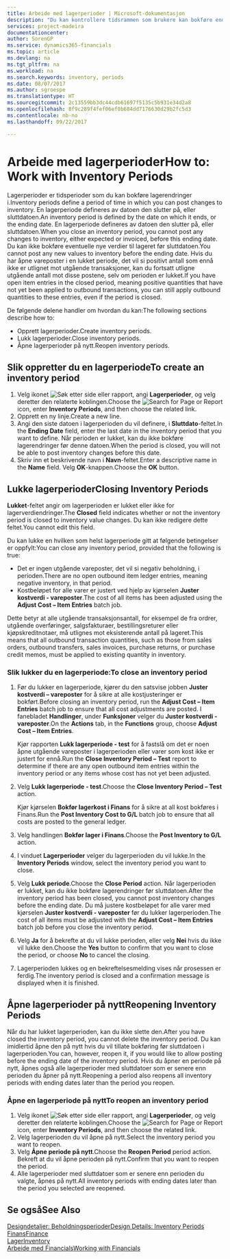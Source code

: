 ```yaml
---
title: Arbeide med lagerperioder | Microsoft-dokumentasjon
description: "Du kan kontrollere tidsrammen som brukere kan bokføre endringer i lageret, ved å definere lagerperioder."
services: project-madeira
documentationcenter: 
author: SorenGP
ms.service: dynamics365-financials
ms.topic: article
ms.devlang: na
ms.tgt_pltfrm: na
ms.workload: na
ms.search.keywords: inventory, periods
ms.date: 08/07/2017
ms.author: sgroespe
ms.translationtype: HT
ms.sourcegitcommit: 2c13559bb3dc44cdb61697f5135c5b931e34d2a8
ms.openlocfilehash: 8f9c289f4fef06ef0b684dd7176630d29b2fc5d3
ms.contentlocale: nb-no
ms.lasthandoff: 09/22/2017

---
```

# <a name="how-to-work-with-inventory-periods"></a><span data-ttu-id="d7240-103">Arbeide med lagerperioder</span><span class="sxs-lookup"><span data-stu-id="d7240-103">How to: Work with Inventory Periods</span></span>
<span data-ttu-id="d7240-104">Lagerperioder er tidsperioder som du kan bokføre lagerendringer i.</span><span class="sxs-lookup"><span data-stu-id="d7240-104">Inventory periods define a period of time in which you can post changes to inventory.</span></span> <span data-ttu-id="d7240-105">En lagerperiode defineres av datoen den slutter på, eller sluttdatoen.</span><span class="sxs-lookup"><span data-stu-id="d7240-105">An inventory period is defined by the date on which it ends, or the ending date.</span></span> <span data-ttu-id="d7240-106">En lagerperiode defineres av datoen den slutter på, eller sluttdatoen.</span><span class="sxs-lookup"><span data-stu-id="d7240-106">When you close an inventory period, you cannot post any changes to inventory, either expected or invoiced, before this ending date.</span></span> <span data-ttu-id="d7240-107">Du kan ikke bokføre eventuelle nye verdier til lageret før sluttdatoen.</span><span class="sxs-lookup"><span data-stu-id="d7240-107">You cannot post any new values to inventory before the ending date.</span></span> <span data-ttu-id="d7240-108">Hvis du har åpne vareposter i en lukket periode, det vil si positivt antall som ennå ikke er utlignet mot utgående transaksjoner, kan du fortsatt utligne utgående antall mot disse postene, selv om perioden er lukket.</span><span class="sxs-lookup"><span data-stu-id="d7240-108">If you have open item entries in the closed period, meaning positive quantities that have not yet been applied to outbound transactions, you can still apply outbound quantities to these entries, even if the period is closed.</span></span>  

<span data-ttu-id="d7240-109">De følgende delene handler om hvordan du kan:</span><span class="sxs-lookup"><span data-stu-id="d7240-109">The following sections describe how to:</span></span>  

* <span data-ttu-id="d7240-110">Opprett lagerperioder.</span><span class="sxs-lookup"><span data-stu-id="d7240-110">Create inventory periods.</span></span>  
* <span data-ttu-id="d7240-111">Lukk lagerperioder.</span><span class="sxs-lookup"><span data-stu-id="d7240-111">Close inventory periods.</span></span>  
* <span data-ttu-id="d7240-112">Åpne lagerperioder på nytt.</span><span class="sxs-lookup"><span data-stu-id="d7240-112">Reopen inventory periods.</span></span>  

## <a name="to-create-an-inventory-period"></a><span data-ttu-id="d7240-113">Slik oppretter du en lagerperiode</span><span class="sxs-lookup"><span data-stu-id="d7240-113">To create an inventory period</span></span>  
1. <span data-ttu-id="d7240-114">Velg ikonet ![Søk etter side eller rapport](media/ui-search/search_small.png "Ikonet Søk etter side eller rapport"), angi **Lagerperioder**, og velg deretter den relaterte koblingen.</span><span class="sxs-lookup"><span data-stu-id="d7240-114">Choose the ![Search for Page or Report](media/ui-search/search_small.png "Search for Page or Report icon") icon, enter **Inventory Periods**, and then choose the related link.</span></span>  
2. <span data-ttu-id="d7240-115">Opprett en ny linje.</span><span class="sxs-lookup"><span data-stu-id="d7240-115">Create a new line.</span></span>  
3. <span data-ttu-id="d7240-116">Angi den siste datoen i lagerperioden du vil definere, i **Sluttdato**-feltet.</span><span class="sxs-lookup"><span data-stu-id="d7240-116">In the **Ending Date** field, enter the last date in the inventory period that you want to define.</span></span> <span data-ttu-id="d7240-117">Når perioden er lukket, kan du ikke bokføre lagerendringer før denne datoen.</span><span class="sxs-lookup"><span data-stu-id="d7240-117">When the period is closed, you will not be able to post inventory changes before this date.</span></span>  
4. <span data-ttu-id="d7240-118">Skriv inn et beskrivende navn i **Navn**-feltet.</span><span class="sxs-lookup"><span data-stu-id="d7240-118">Enter a descriptive name in the **Name** field.</span></span> <span data-ttu-id="d7240-119">Velg **OK**-knappen.</span><span class="sxs-lookup"><span data-stu-id="d7240-119">Choose the **OK** button.</span></span>  

## <a name="closing-inventory-periods"></a><span data-ttu-id="d7240-120">Lukke lagerperioder</span><span class="sxs-lookup"><span data-stu-id="d7240-120">Closing Inventory Periods</span></span>  
<span data-ttu-id="d7240-121">**Lukket**-feltet angir om lagerperioden er lukket eller ikke for lagerverdiendringer.</span><span class="sxs-lookup"><span data-stu-id="d7240-121">The **Closed** field indicates whether or not the inventory period is closed to inventory value changes.</span></span> <span data-ttu-id="d7240-122">Du kan ikke redigere dette feltet.</span><span class="sxs-lookup"><span data-stu-id="d7240-122">You cannot edit this field.</span></span>  

<span data-ttu-id="d7240-123">Du kan lukke en hvilken som helst lagerperiode gitt at følgende betingelser er oppfylt:</span><span class="sxs-lookup"><span data-stu-id="d7240-123">You can close any inventory period, provided that the following is true:</span></span>  

* <span data-ttu-id="d7240-124">Det er ingen utgående vareposter, det vil si negativ beholdning, i perioden.</span><span class="sxs-lookup"><span data-stu-id="d7240-124">There are no open outbound item ledger entries, meaning negative inventory, in that period.</span></span>  
* <span data-ttu-id="d7240-125">Kostbeløpet for alle varer er justert ved hjelp av kjørselen **Juster kostverdi - vareposter**.</span><span class="sxs-lookup"><span data-stu-id="d7240-125">The cost of all items has been adjusted using the **Adjust Cost – Item Entries** batch job.</span></span>  

<span data-ttu-id="d7240-126">Dette betyr at alle utgående transaksjonsantall, for eksempel de fra ordrer, utgående overføringer, salgsfakturaer, bestillingsreturer eller kjøpskreditnotaer, må utlignes mot eksisterende antall på lageret.</span><span class="sxs-lookup"><span data-stu-id="d7240-126">This means that all outbound transaction quantities, such as those from sales orders, outbound transfers, sales invoices, purchase returns, or purchase credit memos, must be applied to existing quantity in inventory.</span></span>  

### <a name="to-close-an-inventory-period"></a><span data-ttu-id="d7240-127">Slik lukker du en lagerperiode:</span><span class="sxs-lookup"><span data-stu-id="d7240-127">To close an inventory period</span></span>  
1. <span data-ttu-id="d7240-128">Før du lukker en lagerperiode, kjører du den satsvise jobben **Juster kostverdi – vareposter** for å sikre at alle kostjusteringer er bokført.</span><span class="sxs-lookup"><span data-stu-id="d7240-128">Before closing an inventory period, run the **Adjust Cost – Item Entries** batch job to ensure that all cost adjustments are posted.</span></span> <span data-ttu-id="d7240-129">I fanebladet **Handlinger**, under **Funksjoner** velger du **Juster kostverdi - vareposter**.</span><span class="sxs-lookup"><span data-stu-id="d7240-129">On the **Actions** tab, in the **Functions** group, choose **Adjust Cost – Item Entries**.</span></span>  

     <span data-ttu-id="d7240-130">Kjør rapporten **Lukk lagerperiode - test** for å fastslå om det er noen åpne utgående vareposter i lagerperioden eller varer som kost ikke er justert for ennå.</span><span class="sxs-lookup"><span data-stu-id="d7240-130">Run the **Close Inventory Period – Test** report to determine if there are any open outbound item entries within the inventory period or any items whose cost has not yet been adjusted.</span></span>  
2. <span data-ttu-id="d7240-131">Velg **Lukk lagerperiode - test**.</span><span class="sxs-lookup"><span data-stu-id="d7240-131">Choose the **Close Inventory Period – Test** action.</span></span>  

     <span data-ttu-id="d7240-132">Kjør kjørselen **Bokfør lagerkost i Finans** for å sikre at all kost bokføres i Finans.</span><span class="sxs-lookup"><span data-stu-id="d7240-132">Run the **Post Inventory Cost to G/L** batch job to ensure that all costs are posted to the general ledger.</span></span>  
3. <span data-ttu-id="d7240-133">Velg handlingen **Bokfør lager i Finans**.</span><span class="sxs-lookup"><span data-stu-id="d7240-133">Choose the **Post Inventory to G/L** action.</span></span>  
4. <span data-ttu-id="d7240-134">I vinduet **Lagerperioder** velger du lagerperioden du vil lukke.</span><span class="sxs-lookup"><span data-stu-id="d7240-134">In the **Inventory Periods** window, select the inventory period you want to close.</span></span>  
5. <span data-ttu-id="d7240-135">Velg **Lukk periode**.</span><span class="sxs-lookup"><span data-stu-id="d7240-135">Choose the **Close Period** action.</span></span> <span data-ttu-id="d7240-136">Når lagerperioden er lukket, kan du ikke bokføre lagerendringer før sluttdatoen.</span><span class="sxs-lookup"><span data-stu-id="d7240-136">After the inventory period has been closed, you cannot post inventory changes before the ending date.</span></span> <span data-ttu-id="d7240-137">Du må justere kostbeløpet for alle varer med kjørselen **Juster kostverdi - vareposter** før du lukker lagerperioden.</span><span class="sxs-lookup"><span data-stu-id="d7240-137">The cost of all items must be adjusted with the **Adjust Cost – Item Entries** batch job before you close the inventory period.</span></span>  
6. <span data-ttu-id="d7240-138">Velg **Ja** for å bekrefte at du vil lukke perioden, eller velg **Nei** hvis du ikke vil lukke den.</span><span class="sxs-lookup"><span data-stu-id="d7240-138">Choose the **Yes** button to confirm that you want to close the period, or choose **No** to cancel the closing.</span></span>  
7. <span data-ttu-id="d7240-139">Lagerperioden lukkes og en bekreftelsesmelding vises når prosessen er ferdig.</span><span class="sxs-lookup"><span data-stu-id="d7240-139">The inventory period is closed and a confirmation message is displayed when it is finished.</span></span>  

## <a name="reopening-inventory-periods"></a><span data-ttu-id="d7240-140">Åpne lagerperioder på nytt</span><span class="sxs-lookup"><span data-stu-id="d7240-140">Reopening Inventory Periods</span></span>  
<span data-ttu-id="d7240-141">Når du har lukket lagerperioden, kan du ikke slette den.</span><span class="sxs-lookup"><span data-stu-id="d7240-141">After you have closed the inventory period, you cannot delete the inventory period.</span></span> <span data-ttu-id="d7240-142">Du kan imidlertid åpne den på nytt hvis du vil tillate bokføring før sluttdatoen i lagerperioden.</span><span class="sxs-lookup"><span data-stu-id="d7240-142">You can, however, reopen it, if you would like to allow posting before the ending date of the inventory period.</span></span> <span data-ttu-id="d7240-143">Hvis du åpner en periode på nytt, åpnes også alle lagerperioder med sluttdatoer som er senere enn perioden du åpner på nytt.</span><span class="sxs-lookup"><span data-stu-id="d7240-143">Reopening a period also reopens all inventory periods with ending dates later than the period you reopen.</span></span>  

### <a name="to-reopen-an-inventory-period"></a><span data-ttu-id="d7240-144">Åpne en lagerperiode på nytt</span><span class="sxs-lookup"><span data-stu-id="d7240-144">To reopen an inventory period</span></span>  
1. <span data-ttu-id="d7240-145">Velg ikonet ![Søk etter side eller rapport](media/ui-search/search_small.png "Ikonet Søk etter side eller rapport"), angi **Lagerperioder**, og velg deretter den relaterte koblingen.</span><span class="sxs-lookup"><span data-stu-id="d7240-145">Choose the ![Search for Page or Report](media/ui-search/search_small.png "Search for Page or Report icon") icon, enter **Inventory Periods**, and then choose the related link.</span></span>  
2. <span data-ttu-id="d7240-146">Velg lagerperioden du vil åpne på nytt.</span><span class="sxs-lookup"><span data-stu-id="d7240-146">Select the inventory period you want to reopen.</span></span>  
3. <span data-ttu-id="d7240-147">Velg **Åpne periode på nytt**.</span><span class="sxs-lookup"><span data-stu-id="d7240-147">Choose the **Reopen Period** period action.</span></span> <span data-ttu-id="d7240-148">Bekreft at du vil åpne perioden på nytt.</span><span class="sxs-lookup"><span data-stu-id="d7240-148">Confirm that you want to reopen the period.</span></span>  
4. <span data-ttu-id="d7240-149">Alle lagerperioder med sluttdatoer som er senere enn perioden du valgte, åpnes på nytt.</span><span class="sxs-lookup"><span data-stu-id="d7240-149">All inventory periods with ending dates later than the period you selected are reopened.</span></span>  

## <a name="see-also"></a><span data-ttu-id="d7240-150">Se også</span><span class="sxs-lookup"><span data-stu-id="d7240-150">See Also</span></span>  
[<span data-ttu-id="d7240-151">Designdetaljer: Beholdningsperioder</span><span class="sxs-lookup"><span data-stu-id="d7240-151">Design Details: Inventory Periods</span></span>](design-details-inventory-periods.md)  
[<span data-ttu-id="d7240-152">Finans</span><span class="sxs-lookup"><span data-stu-id="d7240-152">Finance</span></span>](finance.md)  
[<span data-ttu-id="d7240-153">Lager</span><span class="sxs-lookup"><span data-stu-id="d7240-153">Inventory</span></span>](inventory-manage-inventory.md)  
[<span data-ttu-id="d7240-154">Arbeide med Financials</span><span class="sxs-lookup"><span data-stu-id="d7240-154">Working with Financials</span></span>](ui-work-product.md)

